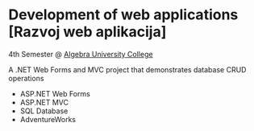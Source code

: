 # Development of web applications [Razvoj web aplikacija]
4th Semester @ [Algebra University College](https://www.algebra.hr/visoko-uciliste/en/)

A .NET Web Forms and MVC project that demonstrates database CRUD operations
- ASP.NET Web Forms
- ASP.NET MVC
- SQL Database
- AdventureWorks

